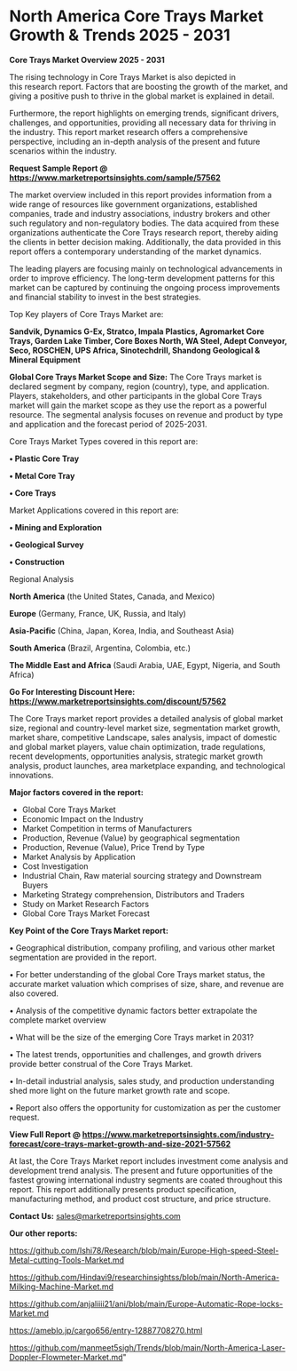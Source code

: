 # North America Core Trays Market Growth & Trends 2025 - 2031

<Strong> Core Trays Market Overview 2025 - 2031</strong>

The rising technology in Core Trays Market is also depicted in this research report. Factors that are boosting the growth of the market, and giving a positive push to thrive in the global market is explained in detail.

Furthermore, the report highlights on emerging trends, significant drivers, challenges, and opportunities, providing all necessary data for thriving in the industry. This report market research offers a comprehensive perspective, including an in-depth analysis of the present and future scenarios within the industry.

<strong>Request Sample Report @ <a href=https://www.marketreportsinsights.com/sample/57562>https://www.marketreportsinsights.com/sample/57562</a></strong>

The market overview included in this report provides information from a wide range of resources like government organizations, established companies, trade and industry associations, industry brokers and other such regulatory and non-regulatory bodies. The data acquired from these organizations authenticate the Core Trays research report, thereby aiding the clients in better decision making. Additionally, the data provided in this report offers a contemporary understanding of the market dynamics.

The leading players are focusing mainly on technological advancements in order to improve efficiency. The long-term development patterns for this market can be captured by continuing the ongoing process improvements and financial stability to invest in the best strategies.

Top Key players of Core Trays Market are:

<strong>Sandvik, Dynamics G-Ex, Stratco, Impala Plastics, Agromarket Core Trays, Garden Lake Timber, Core Boxes North, WA Steel, Adept Conveyor, Seco, ROSCHEN, UPS Africa, Sinotechdrill, Shandong Geological & Mineral Equipment</strong>

<strong><b>Global Core Trays Market Scope and Size:</b></strong>
The Core Trays market is declared segment by company, region (country), type, and application. Players, stakeholders, and other participants in the global Core Trays market will gain the market scope as they use the report as a powerful resource. The segmental analysis focuses on revenue and product by type and application and the forecast period of 2025-2031.

Core Trays Market Types covered in this report are:

<strong>• Plastic Core Tray

• Metal Core Tray

• Core Trays</strong>

Market Applications covered in this report are:

<strong>• Mining and Exploration

• Geological Survey

• Construction</strong> 

Regional Analysis

<strong>North America</strong> (the United States, Canada, and Mexico)

<strong>Europe</strong> (Germany, France, UK, Russia, and Italy)

<strong>Asia-Pacific</strong> (China, Japan, Korea, India, and Southeast Asia)

<strong>South America</strong> (Brazil, Argentina, Colombia, etc.)

<strong>The Middle East and Africa</strong> (Saudi Arabia, UAE, Egypt, Nigeria, and South Africa)

<strong>Go For Interesting Discount Here: <a href=https://www.marketreportsinsights.com/discount/57562>https://www.marketreportsinsights.com/discount/57562</a></strong>

The Core Trays market report provides a detailed analysis of global market size, regional and country-level market size, segmentation market growth, market share, competitive Landscape, sales analysis, impact of domestic and global market players, value chain optimization, trade regulations, recent developments, opportunities analysis, strategic market growth analysis, product launches, area marketplace expanding, and technological innovations.

<strong><b>Major factors covered in the report:</b></strong>
<ul>
  <li>Global Core Trays Market </li>
  <li>Economic Impact on the Industry</li>
  <li>Market Competition in terms of Manufacturers</li>
  <li>Production, Revenue (Value) by geographical segmentation</li>
  <li>Production, Revenue (Value), Price Trend by Type</li>
  <li>Market Analysis by Application</li>
  <li>Cost Investigation</li>
  <li>Industrial Chain, Raw material sourcing strategy and Downstream Buyers</li>
  <li>Marketing Strategy comprehension, Distributors and Traders</li>
  <li>Study on Market Research Factors</li>
  <li>Global Core Trays Market Forecast</li>
</ul>

<strong><b>Key Point of the Core Trays Market report:</b></strong>

• Geographical distribution, company profiling, and various other market segmentation are provided in the report.

• For better understanding of the global Core Trays market status, the accurate market valuation which comprises of size, share, and revenue are also covered.

• Analysis of the competitive dynamic factors better extrapolate the complete market overview

• What will be the size of the emerging Core Trays market in 2031?

• The latest trends, opportunities and challenges, and growth drivers provide better construal of the Core Trays Market.

• In-detail industrial analysis, sales study, and production understanding shed more light on the future market growth rate and scope.

• Report also offers the opportunity for customization as per the customer request.

<strong><b>View Full Report @ <a href=https://www.marketreportsinsights.com/industry-forecast/core-trays-market-growth-and-size-2021-57562>https://www.marketreportsinsights.com/industry-forecast/core-trays-market-growth-and-size-2021-57562</a></b></strong>


At last, the Core Trays Market report includes investment come analysis and development trend analysis. The present and future opportunities of the fastest growing international industry segments are coated throughout this report. This report additionally presents product specification, manufacturing method, and product cost structure, and price structure.

<strong>Contact Us:</strong>
sales@marketreportsinsights.com

<strong>Our other reports:</strong>

<a href=https://github.com/Ishi78/Research/blob/main/Europe-High-speed-Steel-Metal-cutting-Tools-Market.md>https://github.com/Ishi78/Research/blob/main/Europe-High-speed-Steel-Metal-cutting-Tools-Market.md</a>

<a href=https://github.com/Hindavi9/researchinsightss/blob/main/North-America-Milking-Machine-Market.md>https://github.com/Hindavi9/researchinsightss/blob/main/North-America-Milking-Machine-Market.md</a>

<a href=https://github.com/anjaliiii21/ani/blob/main/Europe-Automatic-Rope-locks-Market.md>https://github.com/anjaliiii21/ani/blob/main/Europe-Automatic-Rope-locks-Market.md</a>

<a href=https://ameblo.jp/cargo656/entry-12887708270.html>https://ameblo.jp/cargo656/entry-12887708270.html</a>

<a href=https://github.com/manmeet5sigh/Trends/blob/main/North-America-Laser-Doppler-Flowmeter-Market.md>https://github.com/manmeet5sigh/Trends/blob/main/North-America-Laser-Doppler-Flowmeter-Market.md</a>"
